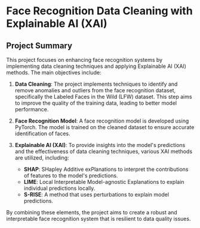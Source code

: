# Face Recognition Data Cleaning with Explainable AI (XAI)

## Project Summary

This project focuses on enhancing face recognition systems by implementing data cleaning techniques and applying Explainable AI (XAI) methods. The main objectives include:

1. **Data Cleaning**: The project implements techniques to identify and remove anomalies and outliers from the face recognition dataset, specifically the Labeled Faces in the Wild (LFW) dataset. This step aims to improve the quality of the training data, leading to better model performance.

2. **Face Recognition Model**: A face recognition model is developed using PyTorch. The model is trained on the cleaned dataset to ensure accurate identification of faces.

3. **Explainable AI (XAI)**: To provide insights into the model's predictions and the effectiveness of data cleaning techniques, various XAI methods are utilized, including:
   - **SHAP**: SHapley Additive exPlanations to interpret the contributions of features to the model's predictions.
   - **LIME**: Local Interpretable Model-agnostic Explanations to explain individual predictions locally.
   - **S-RISE**: A method that uses perturbations to explain model predictions.

By combining these elements, the project aims to create a robust and interpretable face recognition system that is resilient to data quality issues.
